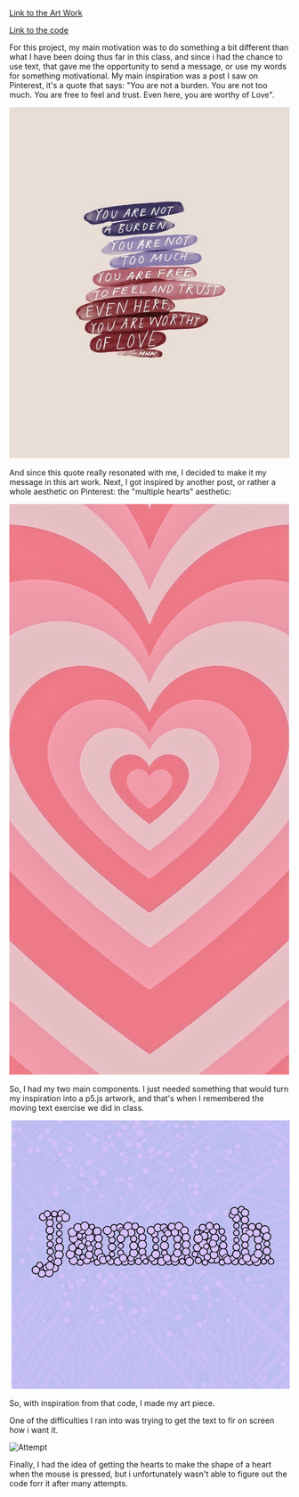 
[Link to the Art Work](https://editor.p5js.org/j-da-savage/full/rt_Abp72g)


[Link to the code](https://editor.p5js.org/j-da-savage/sketches/b8fOy7OEf)

For this project, my main motivation was to do something a bit different than what I have been doing thus far in this class, and since i had the chance to use text, that gave me the opportunity to send a message, or use my words for something motivational. My main inspiration was a post I saw on Pinterest, it's a quote that says: "You are not a burden. You are not too much. You are free to feel and trust. Even here, you are worthy of Love".

![Inspo](https://github.com/j-da-savage/Introduction-to-Interactive-Media/blob/main/generative%20text/pinteret%20quote.JPG)

And since this quote really resonated with me, I decided to make it my message in this art work. Next, I got inspired by another post, or rather a whole aesthetic on Pinterest: the "multiple hearts" aesthetic:

![Inspo 2](https://github.com/j-da-savage/Introduction-to-Interactive-Media/blob/main/generative%20text/hearts.JPG)

So, I had my two main components. I just needed something that would turn my inspiration into a p5.js artwork, and that's when I remembered the moving text exercise we did in class. 

![Inspo 3](https://github.com/j-da-savage/Introduction-to-Interactive-Media/blob/main/generative%20text/inpo%203.png)

So, with inspiration from that code, I made my art piece.

One of the difficulties I ran into was trying to get the text to fir on screen how i want it.

![Attempt](https://github.com/j-da-savage/Introduction-to-Interactive-Media)

Finally, I had the idea of getting the hearts to make the shape of a heart when the mouse is pressed, but i unfortunately wasn't able to figure out the code forr it after many attempts.
